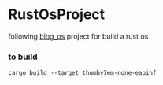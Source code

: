 # RustOsProject

following [blog_os](https://os.phil-opp.com/) project for build a rust os

### to build

```
cargo build --target thumbv7em-none-eabihf
```
